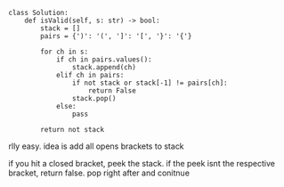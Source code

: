 ```
class Solution:
    def isValid(self, s: str) -> bool:
        stack = []
        pairs = {')': '(', ']': '[', '}': '{'}
        
        for ch in s:
            if ch in pairs.values():
                stack.append(ch)
            elif ch in pairs:
                if not stack or stack[-1] != pairs[ch]:
                    return False
                stack.pop()
            else:
                pass
        
        return not stack

```

rlly easy. idea is add all opens brackets to stack

if you hit a closed bracket, peek the stack. if the peek isnt the respective bracket, return false. pop right after and conitnue 
